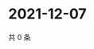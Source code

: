 # 2021-12-07

共 0 条

<!-- BEGIN WEIBO -->
<!-- 最后更新时间 Tue Dec 07 2021 01:12:06 GMT+0800 (China Standard Time) -->

<!-- END WEIBO -->
